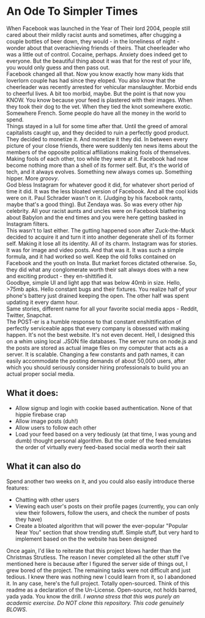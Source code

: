 #  An Ode To Simpler Times
When Facebook was launched in the Year of Their lord 2004, people still cared about their mildly racist aunts and sometimes, after chugging a couple bottles of beer down, they would - in the loneliness of night - wonder about that overachieving friends of theirs. That cheerleader who was a little out of control. Cocaine, perhaps. Anxiety does indeed get to everyone. But the beautiful thing about it was that for the rest of your life, you would only guess and then pass out.
<br />
Facebook changed all that. Now you know exactly how many kids that loverlorn couple has had since they eloped. You also know that the cheerleader was recently arrested for vehicular manslaughter. Morbid ends to cheerful lives. A bit too morbid, maybe. But the point is that now you KNOW.
You know because your feed is plastered with their images. When they took their dog to the vet. When they tied the knot somewhere exotic. Somewhere French. Some people do have all the money in the world to spend.
<br />
Things stayed in a lull for some time after that. Until the greed of amoral capitalists caught up, and they decided to ruin a perfectly good product. They decided to monetize it. And monetize it they did.
In between every picture of your close friends, there were suddenly ten news items about the members of the opposite political affiliations making fools of themselves. Making fools of each other, too while they were at it. Facebook had now become nothing more than a shell of its former self.
But, it's the world of tech, and it always evolves. Something new always comes up. Something hipper. More *groovy*.
<br />
God bless Instagram for whatever good it did, for whatever short period of time it did. It was the less bloated version of Facebook. And all the cool kids were on it. Paul Schrader wasn't on it. (Judging by his facebook rants, maybe that's a good thing). But Zendaya was. So was every other *hip* celebrity. All your racist aunts and uncles were on Facebook blathering about Babylon and the end times and you were here getting basked in Instagram filters.
<br />
This wasn't to last either. The gutting happened soon after Zuck-the-Muck decided to acquire it and turn it into another degenerate shell of its former self. Making it lose all its identity. All of its charm. Instagram was for stories. It was for image and video posts. And that was it. It was such a simple formula, and it had worked so well. Keep the old folks contained on Facebook and the youth on Insta. But market forces dictated otherwise. So, they did what any conglomerate worth their salt always does with a new and exciting product - they en-shittified it.
<br />
Goodbye, simple UI and light app that was below 40mb in size. Hello, >75mb  apks. Hello constant bugs and their fixtures. You realize half of your phone's battery just drained keeping the open. The other half was spent updating it every damn hour.
<br />
Same stories, different name for all your favorite social media apps - Reddit, Twitter, Snapchat.
<br />
The POST-er is a humble response to that constant enshittification of perfectly serviceable apps that every company is obsessed with making happen. It's not the best website. It's not even decent. Hell, I designed this on a whim using local .JSON file databases. The server runs on node.js and the posts are stored as actual image files on my computer that acts as a server.
It is scalable. Changing a few constants and path names, it can easily accommodate the posting demands of about 50,000 users, after which you should seriously consider hiring professionals to build you an actual proper social media.
## What it does:
- Allow signup and login with cookie based authentication. None of that hippie firebase crap
- Allow image posts (duh!)
- Allow users to follow each other
- Load your feed based on a very tediously (at that time, I was young and dumb) thought personal algorithm. But the order of the feed emulates the order of virtually every feed-based social media worth their salt
## What it can also do
Spend another two weeks on it, and you could also easily introduce therse features:
- Chatting with other users
- Viewing each user's posts on their profile pages (currently, you can only view their followers, follow the users, and check the number of posts they have)
- Create a bloated algorithm that will power the ever-popular "Popular Near You" section that show trending stuff. Simple stuff, but very hard to implement based on the the website has been designed

Once again, I'd like to reiterate that this project blows harder than the Christmas Strutless. The reason I never completed all the other stuff I've mentioned here is because after I figured the server side of things out, I grew bored of the project. The remaining tasks were not difficult and just tedious. I knew there was nothing new I could learn from it, so I abandoned it.
In any case, here's the full project. Totally open-sourced. Think of this readme as a declaration of the Un-License. Open-source, not holds barred, yada yada. You know the drill.
*I wanna stress that this was purely an academic exercise. Do NOT clone this repository. This code genuinely BLOWS*.
